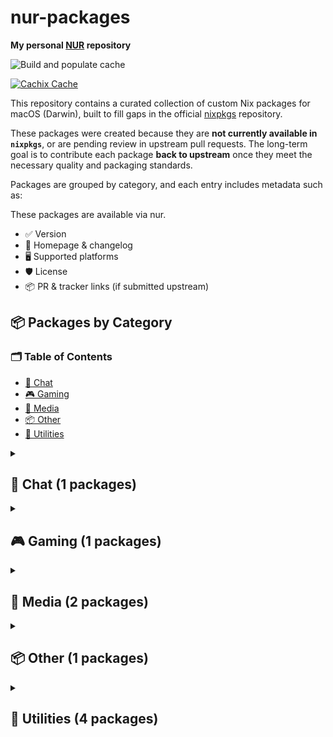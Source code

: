 # nur-packages

**My personal [NUR](https://github.com/nix-community/NUR) repository**

<!-- Remove this if you don't use github actions -->
![Build and populate cache](https://github.com/ohheyrj/nur/workflows/Build%20and%20populate%20cache/badge.svg)

[![Cachix Cache](https://img.shields.io/badge/cachix-ohheyrj-blue.svg)](https://ohheyrj.cachix.org)

This repository contains a curated collection of custom Nix packages for macOS (Darwin), built to fill gaps in the official [nixpkgs](https://github.com/NixOS/nixpkgs) repository.

These packages were created because they are **not currently available in `nixpkgs`**, or are pending review in upstream pull requests. The long-term goal is to contribute each package **back to upstream** once they meet the necessary quality and packaging standards.

Packages are grouped by category, and each entry includes metadata such as:

These packages are available via nur.

- ✅ Version
- 🔗 Homepage & changelog
- 🖥️ Supported platforms
- 🛡️ License
- 📦 PR & tracker links (if submitted upstream)

<!--table:start-->
## 📦 Packages by Category

### 🗂️ Table of Contents
- [💬 Chat](#chat)
- [🎮 Gaming](#gaming)
- [🎵 Media](#media)
- [📦 Other](#other)
- [🧰 Utilities](#utilities)

<details id="chat">
<summary><h2>💬 Chat (1 packages)</h2></summary>

### 🧰 chatterino `v2.5.3`
- 💡 **Description:** Chat client for Twitch
- 🛡️ **License:** mit
- 🖥️ **Platforms:** darwin
- 🔄 **Auto-updated:** Uses nvfetcher for version management
- 🌐 **Homepage:** [chatterino Website](https://chatterino.com)
- 📄 **Changelog:** [CHANGELOG](https://github.com/Chatterino/chatterino2/blob/master/CHANGELOG.md)

</details>

<details id="gaming">
<summary><h2>🎮 Gaming (1 packages)</h2></summary>

### 🧰 unknown `vunknown`
- 💡 **Description:** PS Remote Play is a free app that lets you stream and play your PS5 or PS4 games on compatible devices like smartphones, tablets, PCs, and Macs, allowing you to game remotely over Wi-Fi or mobile data.
- 🛡️ **License:** unfree
- 🖥️ **Platforms:** darwin
- 🔄 **Auto-updated:** Uses nvfetcher for version management
- 🌐 **Homepage:** [unknown Website](https://remoteplay.dl.playstation.net/remoteplay/lang/gb/)

</details>

<details id="media">
<summary><h2>🎵 Media (2 packages)</h2></summary>

### 🧰 kobo-desktop `v0-unstable-2025-05-11`
- 💡 **Description:** Kobo Desktop is a free app for Windows and Mac that lets you buy, read, and manage eBooks, as well as sync them with your Kobo eReader.
- 🛡️ **License:** unfree
- 🖥️ **Platforms:** darwin
- 🌐 **Homepage:** [kobo-desktop Website](https://www.kobo.com/gb/en/p/desktop)

### 🧰 openaudible `v4.5.3`
- 💡 **Description:** OpenAudible is a cross-platform desktop app that lets Audible users download, convert, and manage their audiobooks in MP3 or M4B formats for offline listening.
- 🛡️ **License:** asl20
- 🖥️ **Platforms:** darwin
- 🔄 **Auto-updated:** Uses nvfetcher for version management
- 🌐 **Homepage:** [openaudible Website](https://openaudible.org/)
- 📄 **Changelog:** [CHANGELOG](https://openaudible.org/versions)

</details>

<details id="other">
<summary><h2>📦 Other (1 packages)</h2></summary>

### 🧰 unknown `vunknown`
- 💡 **Description:** Garmin BaseCamp is a free desktop app for planning outdoor adventures and managing GPS data with Garmin devices.
- 🛡️ **License:** unfree
- 🖥️ **Platforms:** darwin
- 🔄 **Auto-updated:** Uses nvfetcher for version management
- 🌐 **Homepage:** [unknown Website](https://www.garmin.com/en-GB/software/basecamp/)
- 📄 **Changelog:** [CHANGELOG](https://www8.garmin.com/support/download_details.jsp?id=4449)

</details>

<details id="utilities">
<summary><h2>🧰 Utilities (4 packages)</h2></summary>

### 🧰 alfred5 `v5.6.2`
- 💡 **Description:** Productivity app for macOS that boosts efficiency with hotkeys, keywords, text expansion, and powerful workflows.
- 🛡️ **License:** unfree
- 🖥️ **Platforms:** darwin
- 🌐 **Homepage:** [alfred5 Website](https://www.alfredapp.com)

### 🧰 bartender5 `v5-3-6`
- 💡 **Description:** Bartender is a macOS app that lets you manage and hide menu bar items, improving workflow with search, hotkeys, and automation.
- 🛡️ **License:** unfree
- 🖥️ **Platforms:** darwin
- 🔄 **Auto-updated:** Uses nvfetcher for version management
- 🌐 **Homepage:** [bartender5 Website](https://www.macbartender.com)
- 📄 **Changelog:** [CHANGELOG](https://www.macbartender.com/Bartender5/release_notes/)

### 🧰 balenaEtcher `v2.1.2`
- 💡 **Description:** Flash OS images to SD cards & USB drives, safely and easily.
- 🛡️ **License:** asl20
- 🖥️ **Platforms:** aarch64-darwin
- 🔄 **Auto-updated:** Uses nvfetcher for version management
- 🌐 **Homepage:** [balenaEtcher Website](https://github.com/balena-io/etcher)
- 📄 **Changelog:** [CHANGELOG](https://github.com/balena-io/etcher/blob/master/CHANGELOG.md)

### 🧰 cryptomator `v1.16.2`
- 💡 **Description:** Cryptomator offers multi-platform transparent client-side encryption of your files in the cloud.
- 🛡️ **License:** gpl3Only
- 🖥️ **Platforms:** aarch64-darwin
- 🔄 **Auto-updated:** Uses nvfetcher for version management
- 🌐 **Homepage:** [cryptomator Website](https://github.com/cryptomator/cryptomator)
- 📄 **Changelog:** [CHANGELOG](https://github.com/cryptomator/cryptomator/releases)

</details>

<!--table:end-->
